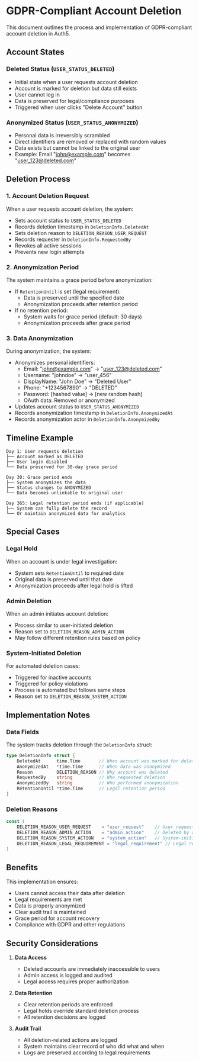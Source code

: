 # GDPR-Compliant Account Deletion

This document outlines the process and implementation of GDPR-compliant account deletion in Auth5.

## Account States

### Deleted Status (`USER_STATUS_DELETED`)

- Initial state when a user requests account deletion
- Account is marked for deletion but data still exists
- User cannot log in
- Data is preserved for legal/compliance purposes
- Triggered when user clicks "Delete Account" button

### Anonymized Status (`USER_STATUS_ANONYMIZED`)

- Personal data is irreversibly scrambled
- Direct identifiers are removed or replaced with random values
- Data exists but cannot be linked to the original user
- Example: Email "john@example.com" becomes "user_123@deleted.com"

## Deletion Process

### 1. Account Deletion Request

When a user requests account deletion, the system:

- Sets account status to `USER_STATUS_DELETED`
- Records deletion timestamp in `DeletionInfo.DeletedAt`
- Sets deletion reason to `DELETION_REASON_USER_REQUEST`
- Records requester in `DeletionInfo.RequestedBy`
- Revokes all active sessions
- Prevents new login attempts

### 2. Anonymization Period

The system maintains a grace period before anonymization:

- If `RetentionUntil` is set (legal requirement):
  - Data is preserved until the specified date
  - Anonymization proceeds after retention period
- If no retention period:
  - System waits for grace period (default: 30 days)
  - Anonymization proceeds after grace period

### 3. Data Anonymization

During anonymization, the system:

- Anonymizes personal identifiers:
  - Email: "john@example.com" → "user_123@deleted.com"
  - Username: "johndoe" → "user_456"
  - DisplayName: "John Doe" → "Deleted User"
  - Phone: "+1234567890" → "DELETED"
  - Password: [hashed value] → [new random hash]
  - OAuth data: Removed or anonymized
- Updates account status to `USER_STATUS_ANONYMIZED`
- Records anonymization timestamp in `DeletionInfo.AnonymizedAt`
- Records anonymization actor in `DeletionInfo.AnonymizedBy`

## Timeline Example

```
Day 1: User requests deletion
├── Account marked as DELETED
├── User login disabled
└── Data preserved for 30-day grace period

Day 30: Grace period ends
├── System anonymizes the data
├── Status changes to ANONYMIZED
└── Data becomes unlinkable to original user

Day 365: Legal retention period ends (if applicable)
├── System can fully delete the record
└── Or maintain anonymized data for analytics
```

## Special Cases

### Legal Hold

When an account is under legal investigation:

- System sets `RetentionUntil` to required date
- Original data is preserved until that date
- Anonymization proceeds after legal hold is lifted

### Admin Deletion

When an admin initiates account deletion:

- Process similar to user-initiated deletion
- Reason set to `DELETION_REASON_ADMIN_ACTION`
- May follow different retention rules based on policy

### System-Initiated Deletion

For automated deletion cases:

- Triggered for inactive accounts
- Triggered for policy violations
- Process is automated but follows same steps
- Reason set to `DELETION_REASON_SYSTEM_ACTION`

## Implementation Notes

### Data Fields

The system tracks deletion through the `DeletionInfo` struct:

```go
type DeletionInfo struct {
    DeletedAt      time.Time       // When account was marked for deletion
    AnonymizedAt   *time.Time      // When data was anonymized
    Reason         DELETION_REASON // Why account was deleted
    RequestedBy    string          // Who requested deletion
    AnonymizedBy   string          // Who performed anonymization
    RetentionUntil *time.Time      // Legal retention period
}
```

### Deletion Reasons

```go
const (
    DELETION_REASON_USER_REQUEST    = "user_request"    // User requested deletion
    DELETION_REASON_ADMIN_ACTION    = "admin_action"    // Deleted by admin
    DELETION_REASON_SYSTEM_ACTION   = "system_action"   // System-initiated
    DELETION_REASON_LEGAL_REQUIREMENT = "legal_requirement" // Legal requirement
)
```

## Benefits

This implementation ensures:

- Users cannot access their data after deletion
- Legal requirements are met
- Data is properly anonymized
- Clear audit trail is maintained
- Grace period for account recovery
- Compliance with GDPR and other regulations

## Security Considerations

1. **Data Access**

   - Deleted accounts are immediately inaccessible to users
   - Admin access is logged and audited
   - Legal access requires proper authorization

2. **Data Retention**

   - Clear retention periods are enforced
   - Legal holds override standard deletion process
   - All retention decisions are logged

3. **Audit Trail**
   - All deletion-related actions are logged
   - System maintains clear record of who did what and when
   - Logs are preserved according to legal requirements
